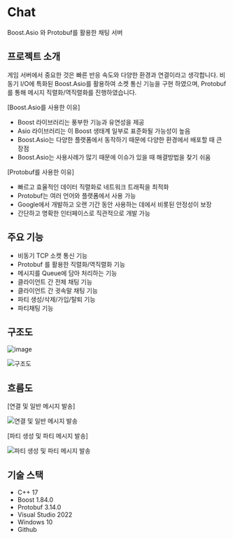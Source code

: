 # Chat 
Boost.Asio 와 Protobuf를 활용한 채팅 서버

## 프로젝트 소개
게임 서버에서 중요한 것은 빠른 반응 속도와 다양한 환경과 연결이라고 생각합니다.
비동기 I/O에 특화된 Boost.Asio를 활용하여 소켓 통신 기능을 구현 하였으며,
Protobuf를 통해 메시지 직렬화/역직렬화를 진행하였습니다. 

[Boost.Asio를 사용한 이유]
- Boost 라이브러리는 풍부한 기능과 유연성을 제공
- Asio 라이브러리는 이 Boost 생태계 일부로 표준화될 가능성이 높음
- Boost.Asio는 다양한 플랫폼에서 동작하기 때문에 다양한 환경에서 배포할 때 큰 장점
- Boost.Asio는 사용사례가 많기 때문에 이슈가 있을 때 해결방법을 찾기 쉬움

[Protobuf를 사용한 이유]
- 빠르고 효율적인 데이터 직렬화로 네트워크 트래픽을 최적화
- Protobuf는 여러 언어와 플랫폼에서 사용 가능
- Google에서 개발하고 오랜 기간 동안 사용하는 데에서 비롯된 안정성이 보장
- 간단하고 명확한 인터페이스로 직관적으로 개발 가능


## 주요 기능
- 비동기 TCP 소켓 통신 기능
- Protobuf 를 활용한 직렬화/역직렬화 기능
- 메시지를 Queue에 담아 처리하는 기능
- 클라이언트 간 전체 채팅 기능
- 클라이언트 간 귓속말 채팅 기능
- 파티 생성/삭제/가입/탈퇴 기능
- 파티채팅 기능

## 구조도

![image](https://github.com/hstar0124/hstar-project/assets/57317290/cdd2701d-590f-49ac-83a5-f8d310cf3005)

![구조도](https://github.com/hstar0124/cpp-boost-chat/assets/57317290/b44e8007-abdb-4813-83af-1efc1982ba02)


## 흐름도

[연결 및 일반 메시지 발송]

![연결 및 일반 메시지 발송](https://github.com/hstar0124/cpp-boost-chat/assets/57317290/d92238d0-b330-4cc6-a77a-b2511d2ac2aa)




[파티 생성 및 파티 메시지 발송]

![파티 생성 및 파티 메시지 발송](https://github.com/hstar0124/cpp-boost-chat/assets/57317290/4daf5315-d7b2-4974-b262-a25b9f603e4c)



## 기술 스택

- C++ 17
- Boost 1.84.0
- Protobuf 3.14.0
- Visual Studio 2022
- Windows 10
- Github
